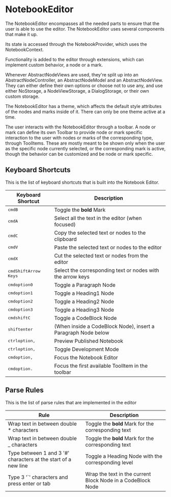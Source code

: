 # NotebookEditor

The NotebookEditor encompasses all the needed parts to ensure that the user is
able to use the editor. The NotebookEditor uses several components that make it up.

Its state is accessed through the NotebookProvider, which uses the NotebookContext.

Functionality is added to the editor through extensions, which can implement custom
behavior, a node or a mark.

Whenever AbstractNodeViews are used, they're split up into an AbstractNodeController,
an AbstractNodeModel and an AbstractNodeView. They can either define their own
options or choose not to use any, and use either NoStorage, a NodeViewStorage,
a DialogStorage, or their own custom storage.

The NotebookEditor has a theme, which affects the default style attributes of the
nodes and marks inside of it. There can only be one theme active at a time.

The user interacts with the NotebookEditor through a toolbar. A node or mark can
define its own Toolbar to provide node or mark specific interaction to the user
with nodes or marks of the corresponding type, through ToolItems.
These are mostly meant to be shown only when the user as the specific node
currently selected, or the corresponding mark is active, though the behavior can
be customized and be node or mark specific.

## Keyboard Shortcuts
This is the list of keyboard shortcuts that is built into the Notebook Editor.

| Keyboard Shortcut                                   | Description                                                    |
| --------------------------------------------------- | -------------------------------------------------------------- |
| <kbd>cmd</kbd><kbd>B</kbd>                          | Toggle the **bold** Mark                                       |
| <kbd>cmd</kbd><kbd>A</kbd>                          | Select all the text in the editor (when focused)               |
| <kbd>cmd</kbd><kbd>C</kbd>                          | Copy the selected text or nodes to the clipboard               |
| <kbd>cmd</kbd><kbd>V</kbd>                          | Paste the selected text or nodes to the editor                 |
| <kbd>cmd</kbd><kbd>X</kbd>                          | Cut the selected text or nodes from the editor                 |
| <kbd>cmd</kbd><kbd>Shift</kbd><kbd>Arrow Keys</kbd> | Select the corresponding text or nodes with the arrow keys     |
| <kbd>cmd</kbd><kbd>option</kbd><kbd>0</kbd>         | Toggle a Paragraph Node                                        |
| <kbd>cmd</kbd><kbd>option</kbd><kbd>1</kbd>         | Toggle a Heading1 Node                                         |
| <kbd>cmd</kbd><kbd>option</kbd><kbd>2</kbd>         | Toggle a Heading2 Node                                         |
| <kbd>cmd</kbd><kbd>option</kbd><kbd>3</kbd>         | Toggle a Heading3 Node                                         |
| <kbd>cmd</kbd><kbd>shift</kbd><kbd>C</kbd>          | Toggle a CodeBlock Node                                        |
| <kbd>shift</kbd><kbd>enter</kbd>                    | (When inside a CodeBlock Node), insert a Paragraph Node below  |
| <kbd>ctrl</kbd><kbd>option</kbd><kbd>,</kbd>        | Preview Published Notebook                                      |
| <kbd>ctrl</kbd><kbd>option</kbd><kbd>,</kbd>        | Toggle Development Mode                                        |
| <kbd>cmd</kbd><kbd>option</kbd><kbd>,</kbd>         | Focus the Notebook Editor                                       |
| <kbd>cmd</kbd><kbd>option</kbd><kbd>.</kbd>         | Focus the first available ToolItem in the toolbar              |


## Parse Rules
This is the list of parse rules that are implemented in the editor

| Rule                                                             | Description                                                    |
| ---------------------------------------------------------------- | -------------------------------------------------------------- |
| Wrap text in between double * characters                         | Toggle the **bold** Mark for the corresponding text            |
| Wrap text in between double _ characters                         | Toggle the **bold** Mark for the corresponding text            |
| Type between 1 and 3 '#' characters at the start of a new line   | Toggle a Heading Node with the corresponding level             |
| Type 3 '`' characters and press enter or tab                     | Wrap the text in the current Block Node in a CodeBlock Node    |

